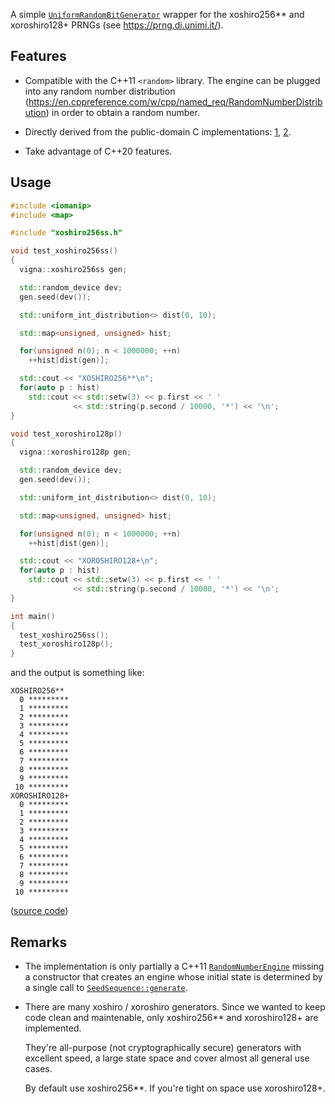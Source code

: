 A simple [`UniformRandomBitGenerator`](https://en.cppreference.com/w/cpp/named_req/UniformRandomBitGenerator) wrapper for the xoshiro256** and xoroshiro128+ PRNGs (see https://prng.di.unimi.it/).

## Features

- Compatible with the C++11 `<random>` library.
  The engine can be plugged into any random number distribution (https://en.cppreference.com/w/cpp/named_req/RandomNumberDistribution) in order to obtain a random number.

- Directly derived from the public-domain C implementations: [1](https://prng.di.unimi.it/xoshiro256starstar.c), [2](https://prng.di.unimi.it/xoroshiro128plus.c).

- Take advantage of C++20 features.

## Usage

```c++
#include <iomanip>
#include <map>

#include "xoshiro256ss.h"

void test_xoshiro256ss()
{
  vigna::xoshiro256ss gen;

  std::random_device dev;
  gen.seed(dev());

  std::uniform_int_distribution<> dist(0, 10);

  std::map<unsigned, unsigned> hist;

  for(unsigned n(0); n < 1000000; ++n)
    ++hist[dist(gen)];

  std::cout << "XOSHIRO256**\n";
  for(auto p : hist)
    std::cout << std::setw(3) << p.first << ' '
              << std::string(p.second / 10000, '*') << '\n';
}

void test_xoroshiro128p()
{
  vigna::xoroshiro128p gen;

  std::random_device dev;
  gen.seed(dev());

  std::uniform_int_distribution<> dist(0, 10);

  std::map<unsigned, unsigned> hist;

  for(unsigned n(0); n < 1000000; ++n)
    ++hist[dist(gen)];

  std::cout << "XOROSHIRO128+\n";
  for(auto p : hist)
    std::cout << std::setw(3) << p.first << ' '
              << std::string(p.second / 10000, '*') << '\n';
}

int main()
{
  test_xoshiro256ss();
  test_xoroshiro128p();
}
```

and the output is something like:

```
XOSHIRO256**
  0 *********
  1 *********
  2 *********
  3 *********
  4 *********
  5 *********
  6 *********
  7 *********
  8 *********
  9 *********
 10 *********
XOROSHIRO128+
  0 *********
  1 *********
  2 *********
  3 *********
  4 *********
  5 *********
  6 *********
  7 *********
  8 *********
  9 *********
 10 *********
```

([source code](https://github.com/morinim/xoshiro256ss/blob/master/example.cc))

## Remarks

- The implementation is only partially a C++11 [`RandomNumberEngine`](https://en.cppreference.com/w/cpp/named_req/RandomNumberEngine) missing a constructor that creates an engine whose initial state is determined by a single call to [`SeedSequence::generate`](https://en.cppreference.com/w/cpp/named_req/SeedSequence).
- There are many xoshiro / xoroshiro generators. Since we wanted to keep code clean and maintenable, only xoshiro256** and xoroshiro128+ are implemented.

    They're all-purpose (not cryptographically secure) generators with excellent speed, a large state space and cover almost all general use cases.

    By default use xoshiro256**. If you're tight on space use xoroshiro128+.